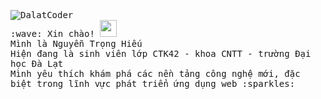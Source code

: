 <p>
  <samp>
    <img src="https://komarev.com/ghpvc/?username=DalatCoder&label=Số%20lượt%20truy%20cập%20trang&color=0e75b6&style=flat" alt="DalatCoder" /> <br>
    :wave: Xin chào! <img src="https://user-images.githubusercontent.com/5679180/79618120-0daffb80-80be-11ea-819e-d2b0fa904d07.gif" width="27px">
    <br> Mình là Nguyễn Trọng Hiếu
    <br> Hiện đang là sinh viên lớp CTK42 - khoa CNTT - trường Đại học Đà Lạt
    <br> Mình yêu thích khám phá các nền tảng công nghệ mới, đặc biệt trong lĩnh vực phát triển ứng dụng web :sparkles:<br>
  </samp>
</p>


